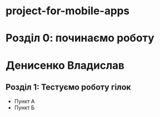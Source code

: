# project-for-mobile-apps
# Розділ 0: починаємо роботу
# Денисенко Владислав
## Розділ 1: Тестуємо роботу гілок 
*   Пункт А
*   Пункт Б
